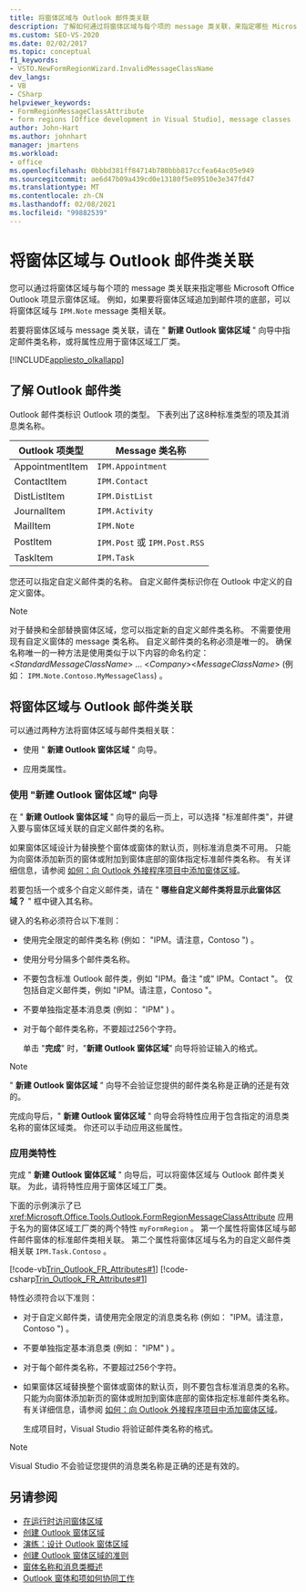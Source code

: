 ```yaml
---
title: 将窗体区域与 Outlook 邮件类关联
description: 了解如何通过将窗体区域与每个项的 message 类关联，来指定哪些 Microsoft Office Outlook 项显示窗体区域。
ms.custom: SEO-VS-2020
ms.date: 02/02/2017
ms.topic: conceptual
f1_keywords:
- VSTO.NewFormRegionWizard.InvalidMessageClassName
dev_langs:
- VB
- CSharp
helpviewer_keywords:
- FormRegionMessageClassAttribute
- form regions [Office development in Visual Studio], message classes
author: John-Hart
ms.author: johnhart
manager: jmartens
ms.workload:
- office
ms.openlocfilehash: 0bbbd381ff84714b780bbb817ccfea64ac05e949
ms.sourcegitcommit: ae6d47b09a439cd0e13180f5e89510e3e347fd47
ms.translationtype: MT
ms.contentlocale: zh-CN
ms.lasthandoff: 02/08/2021
ms.locfileid: "99882539"
---
```

# <a name="associate-a-form-region-with-an-outlook-message-class"></a>将窗体区域与 Outlook 邮件类关联
  您可以通过将窗体区域与每个项的 message 类关联来指定哪些 Microsoft Office Outlook 项显示窗体区域。 例如，如果要将窗体区域追加到邮件项的底部，可以将窗体区域与 `IPM.Note` message 类相关联。

 若要将窗体区域与 message 类关联，请在 " **新建 Outlook 窗体区域** " 向导中指定邮件类名称，或将属性应用于窗体区域工厂类。

 [!INCLUDE[appliesto_olkallapp](../vsto/includes/appliesto-olkallapp-md.md)]

## <a name="understand-outlook-message-classes"></a>了解 Outlook 邮件类
 Outlook 邮件类标识 Outlook 项的类型。 下表列出了这8种标准类型的项及其消息类名称。

|Outlook 项类型|Message 类名称|
|-----------------------|------------------------|
|AppointmentItem|`IPM.Appointment`|
|ContactItem|`IPM.Contact`|
|DistListItem|`IPM.DistList`|
|JournalItem|`IPM.Activity`|
|MailItem|`IPM.Note`|
|PostItem|`IPM.Post` 或 `IPM.Post.RSS`|
| TaskItem|`IPM.Task`|

 您还可以指定自定义邮件类的名称。 自定义邮件类标识你在 Outlook 中定义的自定义窗体。

> [!NOTE]
> 对于替换和全部替换窗体区域，您可以指定新的自定义邮件类名称。 不需要使用现有自定义窗体的 message 类名称。 自定义邮件类的名称必须是唯一的。 确保名称唯一的一种方法是使用类似于以下内容的命名约定： \<*StandardMessageClassName*> ... \<*Company*>\<*MessageClassName*>  (例如： `IPM.Note.Contoso.MyMessageClass`) 。

## <a name="associate-a-form-region-with-an-outlook-message-class"></a>将窗体区域与 Outlook 邮件类关联
 可以通过两种方法将窗体区域与邮件类相关联：

- 使用 " **新建 Outlook 窗体区域** " 向导。

- 应用类属性。

### <a name="use-the-new-outlook-form-region-wizard"></a>使用 "新建 Outlook 窗体区域" 向导
 在 " **新建 Outlook 窗体区域** " 向导的最后一页上，可以选择 "标准邮件类"，并键入要与窗体区域关联的自定义邮件类的名称。

 如果窗体区域设计为替换整个窗体或窗体的默认页，则标准消息类不可用。 只能为向窗体添加新页的窗体或附加到窗体底部的窗体指定标准邮件类名称。 有关详细信息，请参阅 [如何：向 Outlook 外接程序项目中添加窗体区域](../vsto/how-to-add-a-form-region-to-an-outlook-add-in-project.md)。

 若要包括一个或多个自定义邮件类，请在 " **哪些自定义邮件类将显示此窗体区域？** " 框中键入其名称。

 键入的名称必须符合以下准则：

- 使用完全限定的邮件类名称 (例如： "IPM。请注意，Contoso ") 。

- 使用分号分隔多个邮件类名称。

- 不要包含标准 Outlook 邮件类，例如 "IPM。备注 "或" IPM。Contact "。 仅包括自定义邮件类，例如 "IPM。请注意，Contoso "。

- 不要单独指定基本消息类 (例如： "IPM" ) 。

- 对于每个邮件类名称，不要超过256个字符。

  单击 "**完成**" 时，"**新建 Outlook 窗体区域**" 向导将验证输入的格式。

> [!NOTE]
> " **新建 Outlook 窗体区域** " 向导不会验证您提供的邮件类名称是正确的还是有效的。

 完成向导后，" **新建 Outlook 窗体区域** " 向导会将特性应用于包含指定的消息类名称的窗体区域类。 你还可以手动应用这些属性。

### <a name="apply-class-attributes"></a>应用类特性
 完成 " **新建 Outlook 窗体区域** " 向导后，可以将窗体区域与 Outlook 邮件类关联。 为此，请将特性应用于窗体区域工厂类。

 下面的示例演示了已 <xref:Microsoft.Office.Tools.Outlook.FormRegionMessageClassAttribute> 应用于名为的窗体区域工厂类的两个特性 `myFormRegion` 。 第一个属性将窗体区域与邮件邮件窗体的标准邮件类相关联。 第二个属性将窗体区域与名为的自定义邮件类相关联 `IPM.Task.Contoso` 。

 [!code-vb[Trin_Outlook_FR_Attributes#1](../vsto/codesnippet/VisualBasic/Trin_Outlook_FR_Attributes/FormRegion1.vb#1)]
 [!code-csharp[Trin_Outlook_FR_Attributes#1](../vsto/codesnippet/CSharp/Trin_Outlook_FR_Attributes/FormRegion1.cs#1)]

 特性必须符合以下准则：

- 对于自定义邮件类，请使用完全限定的消息类名称 (例如： "IPM。请注意，Contoso ") 。

- 不要单独指定基本消息类 (例如： "IPM" ) 。

- 对于每个邮件类名称，不要超过256个字符。

- 如果窗体区域替换整个窗体或窗体的默认页，则不要包含标准消息类的名称。 只能为向窗体添加新页的窗体或附加到窗体底部的窗体指定标准邮件类名称。 有关详细信息，请参阅 [如何：向 Outlook 外接程序项目中添加窗体区域](../vsto/how-to-add-a-form-region-to-an-outlook-add-in-project.md)。

  生成项目时，Visual Studio 将验证邮件类名称的格式。

> [!NOTE]
> Visual Studio 不会验证您提供的消息类名称是正确的还是有效的。

## <a name="see-also"></a>另请参阅
- [在运行时访问窗体区域](../vsto/accessing-a-form-region-at-run-time.md)
- [创建 Outlook 窗体区域](../vsto/creating-outlook-form-regions.md)
- [演练：设计 Outlook 窗体区域](../vsto/walkthrough-designing-an-outlook-form-region.md)
- [创建 Outlook 窗体区域的准则](../vsto/guidelines-for-creating-outlook-form-regions.md)
- [窗体名称和消息类概述](/office/vba/outlook/Concepts/Forms/form-name-and-message-class-overview)
- [Outlook 窗体和项如何协同工作](/office/vba/outlook/Concepts/Forms/how-outlook-forms-and-items-work-together)
